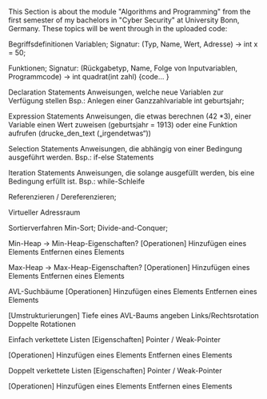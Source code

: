 This Section is about the module "Algorithms and Programming" from the first semester of my bachelors in "Cyber Security" at University Bonn, Germany.
These topics will be went through in the uploaded code:

Begriffsdefinitionen
Variablen;
Signatur: (Typ, Name, Wert, Adresse) → int x = 50;

Funktionen;
Signatur: (Rückgabetyp, Name, Folge von Inputvariablen, Programmcode) → int quadrat(int zahl) {code… }

Declaration Statements
Anweisungen, welche neue Variablen zur Verfügung stellen
Bsp.: Anlegen einer Ganzzahlvariable int geburtsjahr;

Expression Statements
Anweisungen, die etwas berechnen (42 *3), einer Variable einen Wert zuweisen (geburtsjahr = 1913) oder eine Funktion aufrufen (drucke_den_text („irgendetwas“))

Selection Statements
Anweisungen, die abhängig von einer Bedingung ausgeführt werden.
Bsp.: if-else Statements

Iteration Statements
Anweisungen, die solange ausgefüllt werden, bis eine Bedingung erfüllt ist.
Bsp.: while-Schleife

Referenzieren / Dereferenzieren;

Virtueller Adressraum

Sortierverfahren
Min-Sort;
Divide-and-Conquer;

Min-Heap
→ Min-Heap-Eigenschaften?
[Operationen]
Hinzufügen eines Elements
Entfernen eines Elements

Max-Heap
→ Max-Heap-Eigenschaften?
[Operationen]
Hinzufügen eines Elements
Entfernen eines Elements

AVL-Suchbäume
[Operationen]
Hinzufügen eines Elements
Entfernen eines Elements

[Umstrukturierungen]
Tiefe eines AVL-Baums angeben
Links/Rechtsrotation
Doppelte Rotationen

Einfach verkettete Listen
[Eigenschaften]
Pointer / Weak-Pointer

[Operationen]
Hinzufügen eines Elements
Entfernen eines Elements

Doppelt verkettete Listen
[Eigenschaften]
Pointer / Weak-Pointer

[Operationen]
Hinzufügen eines Elements
Entfernen eines Elements
